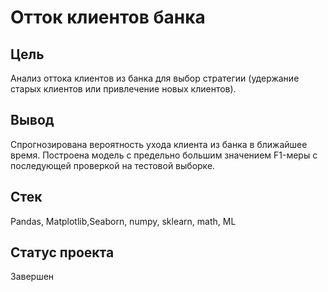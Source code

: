 # Отток клиентов банка

## Цель
Анализ оттока клиентов из банка для выбор стратегии (удержание старых клиентов или привлечение новых клиентов).

## Вывод
Спрогнозирована вероятность ухода клиента из банка в ближайшее время.
Построена модель с предельно большим значением F1-меры с последующей проверкой на тестовой выборке.

## Стек
Pandas, Matplotlib,Seaborn, numpy, sklearn, math, ML

## Статус проекта
Завершен